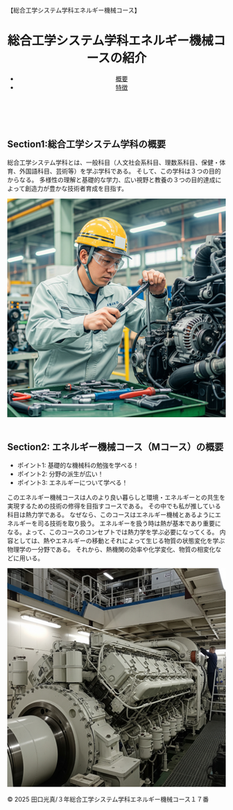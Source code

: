 

<html lang="ja">
<head>
    <meta charset="UTF-8">
    <meta name="viewport" content="width=device-width, initial-scale=1.0">
    <p>【総合工学システム学科エネルギー機械コース】</p>
    <link rel="stylesheet" href="main.css">
</head>
<body>
    <header>
        <h1>総合工学システム学科エネルギー機械コースの紹介</h1>
        <nav>
            <ul>
                <li><a href="#about">概要</a></li>
                <li><a href="#features">特徴</a></li>
            </ul>
        </nav>
    </header>
　　<main>
        <section id="about">
            <h2>Section1:総合工学システム学科の概要</h2>
            <p>総合工学システム学科とは、一般科目（人文社会系科目、理数系科目、保健・体育、外国語科目、芸術等）を学ぶ学科である。
                そして、この学科は３つの目的からなる。
                多様性の理解と基礎的な学力、広い視野と教養の３つの目的達成によって創造力が豊かな技術者育成を目指す。
            </p>
            <img src="photo-01.jpg" alt="関連画像1">
        </section>
　　　　　　<section id="features">
            <h2>Section2: エネルギー機械コース（Mコース）の概要
            </h2>
            <ul>
                <li>ポイント1: 基礎的な機械科の勉強を学べる！</li>
                <li>ポイント2: 分野の派生が広い！</li>
                <li>ポイント3: エネルギーについて学べる！</li>
            </ul>
            <p>このエネルギー機械コースは人のより良い暮らしと環境・エネルギーとの共生を実現するための技術の修得を目指すコースである。
                その中でも私が推している科目は熱力学である。
                なぜなら、このコースはエネルギー機械とあるようにエネルギーを司る技術を取り扱う。 
                エネルギーを扱う時は熱が基本であり重要になる。よって、このコースのコンセプトでは熱力学を学ぶ必要になってくる。
                内容としては、熱やエネルギーの移動とそれによって生じる物質の状態変化を学ぶ物理学の一分野である。
                それから、熱機関の効率や化学変化、物質の相変化などに用いる。
            </p>  
            <img src="photo-02.jpg" alt="関連画像2">
　　　<footer>
        <p>&copy; 2025 田口光真/３年総合工学システム学科エネルギー機械コース１７番</p>
    　</footer>

